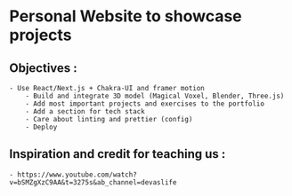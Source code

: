 # Personal Website to showcase projects

## Objectives :

    - Use React/Next.js + Chakra-UI and framer motion
    	- Build and integrate 3D model (Magical Voxel, Blender, Three.js)
    	- Add most important projects and exercises to the portfolio
    	- Add a section for tech stack
    	- Care about linting and prettier (config)
    	- Deploy

## Inspiration and credit for teaching us :

    - https://www.youtube.com/watch?v=bSMZgXzC9AA&t=3275s&ab_channel=devaslife
